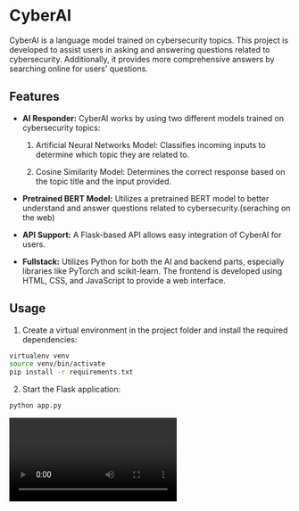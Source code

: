 # CyberAI

CyberAI is a language model trained on cybersecurity topics. This project is developed to assist users in asking and answering questions related to cybersecurity. Additionally, it provides more comprehensive answers by searching online for users' questions.

## Features

- **AI Responder:** CyberAI works by using two different models trained on cybersecurity topics:
  
  1. Artificial Neural Networks Model: Classifies incoming inputs to determine which topic they are related to.
  
  2. Cosine Similarity Model: Determines the correct response based on the topic title and the input provided.

- **Pretrained BERT Model:** Utilizes a pretrained BERT model to better understand and answer questions related to cybersecurity.(seraching on the web)

- **API Support:** A Flask-based API allows easy integration of CyberAI for users.

- **Fullstack:** Utilizes Python for both the AI and backend parts, especially libraries like PyTorch and scikit-learn. The frontend is developed using HTML, CSS, and JavaScript to provide a web interface.

## Usage

1. Create a virtual environment in the project folder and install the required dependencies:

```bash
virtualenv venv
source venv/bin/activate
pip install -r requirements.txt
```
2. Start the Flask application:

```bash
python app.py
```
![Video](https://github.com/MuhammetSonmez/CyberAI/blob/main/video/cybert-beta-2-0-1.mp4)
